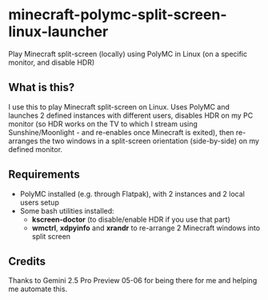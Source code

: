 # minecraft-polymc-split-screen-linux-launcher
Play Minecraft split-screen (locally) using PolyMC in Linux (on a specific monitor, and disable HDR)

## What is this?

I use this to play Minecraft split-screen on Linux. Uses PolyMC and launches 2 defined instances with different users, disables HDR on my PC monitor (so HDR works on the TV to which I stream using Sunshine/Moonlight - and re-enables once Minecraft is exited), then re-arranges the two windows in a split-screen orientation (side-by-side) on my defined monitor.

## Requirements

* PolyMC installed (e.g. through Flatpak), with 2 instances and 2 local users setup
* Some bash utilities installed:
  * **kscreen-doctor** (to disable/enable HDR if you use that part)
  * **wmctrl**, **xdpyinfo** and **xrandr** to re-arrange 2 Minecraft windows into split screen

## Credits

Thanks to Gemini 2.5 Pro Preview 05-06 for being there for me and helping me automate this.
